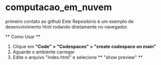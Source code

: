 # computacao_em_nuvem
primeiro contato ao github
Este Repositório é um exemplo de desenvolvimento html rodando diretamente no navegador.

** Como Usar **

1. Clique em **"Code" > "Codespaces" > "create codespace on main"**
2. Aguarde o ambiente carregar
3. Edite o arquivo "index.html" e selecione ** "show preview" **

